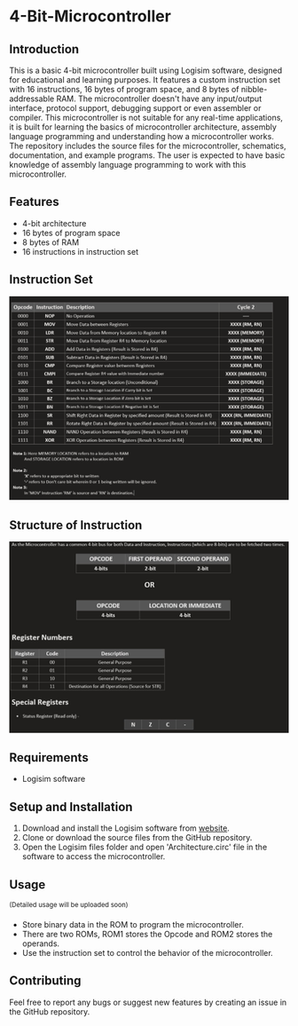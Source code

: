# 4-Bit-Microcontroller

## Introduction
This is a basic 4-bit microcontroller built using Logisim software, designed for educational and learning purposes. It features a custom instruction set with 16 instructions, 16 bytes of program space, and 8 bytes of nibble-addressable RAM. The microcontroller doesn't have any input/output interface, protocol support, debugging support or even assembler or compiler.
This microcontroller is not suitable for any real-time applications, it is built for learning the basics of microcontroller architecture, assembly language programming and understanding how a microcontroller works. The repository includes the source files for the microcontroller, schematics, documentation, and example programs. The user is expected to have basic knowledge of assembly language programming to work with this microcontroller.

## Features
- 4-bit architecture
- 16 bytes of program space
- 8 bytes of RAM
- 16 instructions in instruction set

## Instruction Set
![Instruction set](./Instruction%20set%20of%204-bit%20Microcontroller.PNG)

## Structure of Instruction
![Structure of Instruction](./Structure%20of%20Instruction.JPG)

## Requirements
- Logisim software

## Setup and Installation
1. Download and install the Logisim software from [website](https://sourceforge.net/projects/circuit/).
2. Clone or download the source files from the GitHub repository.
3. Open the Logisim files folder and open 'Architecture.circ' file in the software to access the microcontroller.

## Usage
<sup>(Detailed usage will be uploaded soon)</sup>
- Store binary data in the ROM to program the microcontroller.
- There are two ROMs, ROM1 stores the Opcode and ROM2 stores the operands.
- Use the instruction set to control the behavior of the microcontroller.
  

## Contributing
Feel free to report any bugs or suggest new features by creating an issue in the GitHub repository.

